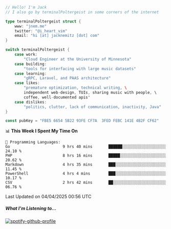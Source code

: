 ```go
// Hello! I'm Jack
// I also go by terminalPoltergeist in some corners of the internet

type terminalPoltergeist struct {
    www: "jnem.me"
    twitter: "@i_heart_vim"
    email: "hi [at] jacknemitz [dot] com"
}

switch terminalPoltergeist {
    case work:
        "Cloud Engineer at the University of Minnesota"
    case building:
        "tools for interfacing with large music datasets"
    case learning:
        "gRPC, Laravel, and PAAS architecture"
    case likes:
        "premature optimization, technical writing, \
        independent web-design, TUIs, sharing music with people, \
        coffee, well-documented apis"
    case dislikes:
        "politics, clutter, lack of communication, inactivity, Java"
}

const pubKey = "FBE5 6654 5B22 93FE CF7A  3FED FEBC 141E 4B2F CF62"
```

<!--START_SECTION:waka-->
📊 **This Week I Spent My Time On** 

```text
💬 Programming Languages: 
Go                       9 hrs 40 mins       ██████░░░░░░░░░░░░░░░░░░░   24.10 % 
PHP                      8 hrs 16 mins       █████░░░░░░░░░░░░░░░░░░░░   20.62 % 
Markdown                 4 hrs 35 mins       ███░░░░░░░░░░░░░░░░░░░░░░   11.45 % 
PowerShell               4 hrs 4 mins        ███░░░░░░░░░░░░░░░░░░░░░░   10.17 % 
CSV                      2 hrs 42 mins       ██░░░░░░░░░░░░░░░░░░░░░░░   06.76 % 
```


 Last Updated on 04/04/2025 00:56 UTC
<!--END_SECTION:waka-->

##### What I'm Listening to...

[![spotify-github-profile](https://jnem.me/listening-item?maxAge=2592000)](https://jnem.me/listening)
